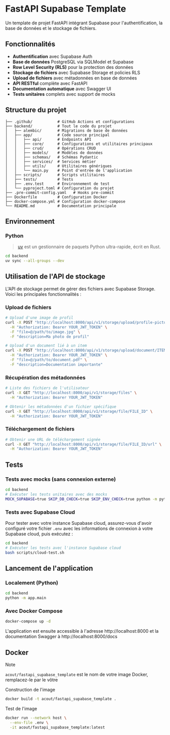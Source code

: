 # FastAPI Supabase Template

Un template de projet FastAPI intégrant Supabase pour l'authentification, la base de données et le stockage de fichiers.

## Fonctionnalités

- **Authentification** avec Supabase Auth
- **Base de données** PostgreSQL via SQLModel et Supabase
- **Row Level Security (RLS)** pour la protection des données
- **Stockage de fichiers** avec Supabase Storage et policies RLS
- **Upload de fichiers** avec métadonnées en base de données
- **API RESTful** complète avec FastAPI
- **Documentation automatique** avec Swagger UI
- **Tests unitaires** complets avec support de mocks

## Structure du projet

```
├── .github/           # GitHub Actions et configurations
├── backend/           # Tout le code du projet
│   ├── alembic/       # Migrations de base de données
│   ├── app/           # Code source principal
│   │   ├── api/       # Endpoints API
│   │   ├── core/      # Configurations et utilitaires principaux
│   │   ├── crud/      # Opérations CRUD
│   │   ├── models/    # Modèles de données
│   │   ├── schemas/   # Schémas Pydantic
│   │   ├── services/  # Services métier
│   │   ├── utils/     # Utilitaires génériques
│   │   └── main.py    # Point d'entrée de l'application
│   ├── scripts/       # Scripts utilitaires
│   ├── tests/         # Tests
│   ├── .env.test      # Environnement de test
│   └── pyproject.toml # Configuration du projet
├── .pre-commit-config.yaml   # Hooks pre-commit
├── Dockerfile         # Configuration Docker
├── docker-compose.yml # Configuration docker-compose
└── README.md          # Documentation principale
```

## Environnement

### Python

> [uv](https://github.com/astral-sh/uv) est un gestionnaire de paquets Python ultra-rapide, écrit en Rust.

```bash
cd backend
uv sync --all-groups --dev
```

## Utilisation de l'API de stockage

L'API de stockage permet de gérer des fichiers avec Supabase Storage. Voici les principales fonctionnalités :

### Upload de fichiers

```bash
# Upload d'une image de profil
curl -X POST "http://localhost:8000/api/v1/storage/upload/profile-picture" \
  -H "Authorization: Bearer YOUR_JWT_TOKEN" \
  -F "file=@/path/to/image.jpg" \
  -F "description=Ma photo de profil"

# Upload d'un document lié à un item
curl -X POST "http://localhost:8000/api/v1/storage/upload/document/ITEM_ID" \
  -H "Authorization: Bearer YOUR_JWT_TOKEN" \
  -F "file=@/path/to/document.pdf" \
  -F "description=Documentation importante"
```

### Récupération des métadonnées

```bash
# Liste des fichiers de l'utilisateur
curl -X GET "http://localhost:8000/api/v1/storage/files" \
  -H "Authorization: Bearer YOUR_JWT_TOKEN"

# Obtenir les métadonnées d'un fichier spécifique
curl -X GET "http://localhost:8000/api/v1/storage/file/FILE_ID" \
  -H "Authorization: Bearer YOUR_JWT_TOKEN"
```

### Téléchargement de fichiers

```bash
# Obtenir une URL de téléchargement signée
curl -X GET "http://localhost:8000/api/v1/storage/file/FILE_ID/url" \
  -H "Authorization: Bearer YOUR_JWT_TOKEN"
```

## Tests

### Tests avec mocks (sans connexion externe)

```bash
cd backend
# Exécuter les tests unitaires avec des mocks
MOCK_SUPABASE=true SKIP_DB_CHECK=true SKIP_ENV_CHECK=true python -m pytest tests/
```

### Tests avec Supabase Cloud

Pour tester avec votre instance Supabase cloud, assurez-vous d'avoir configuré votre fichier `.env` avec les informations de connexion à votre Supabase cloud, puis exécutez :

```bash
cd backend
# Exécuter les tests avec l'instance Supabase cloud
bash scripts/cloud-test.sh
```

## Lancement de l'application

### Localement (Python)

```bash
cd backend
python -m app.main
```

### Avec Docker Compose

```bash
docker-compose up -d
```

L'application est ensuite accessible à l'adresse http://localhost:8000 et la documentation Swagger à http://localhost:8000/docs

## Docker

> [!note]
> `acout/fastapi_supabase_template` est le nom de votre image Docker, remplacez-le par le vôtre

Construction de l'image

```bash
docker build -t acout/fastapi_supabase_template .
```

Test de l'image

```bash
docker run --network host \
  --env-file .env \
  -it acout/fastapi_supabase_template:latest
```
